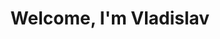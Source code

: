 <center> <h1>Welcome, I'm Vladislav </h1> </center>









<!--
Написать в общем про себя
Ссылка на тг
Написать про изучаемые/изученые языки
Скрины статистики гита
-->

